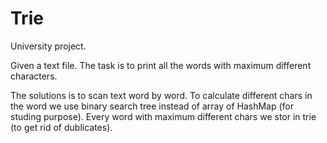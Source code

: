 Trie
====
University project.

Given a text file. The task is to print all the words with maximum different characters.

The solutions is to scan text word by word. 
To calculate different chars in the word we use binary search tree instead of array of HashMap (for studing purpose).
Every word with maximum different chars we stor in trie (to get rid of dublicates).
